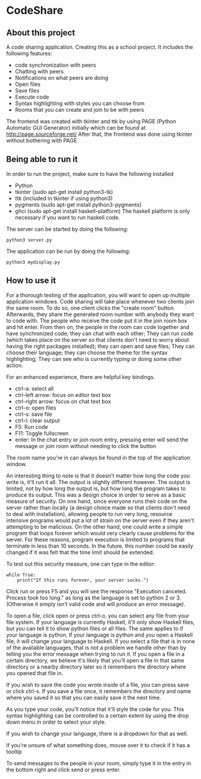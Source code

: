 # CodeShare

## About this project
A code sharing application. Creating this as a school project.
It includes the following features:
* code synchronization with peers
* Chatting with peers
* Notifications on what peers are doing
* Open files
* Save files
* Execute code
* Syntax highlighting with styles you can choose from
* Rooms that you can create and join to be with peers

The frontend was created with tkinter and ttk by using PAGE (Python Automatic GUI Generator) initially which can be found at http://page.sourceforge.net/
After that, the frontend was done using tkinter without bothering with PAGE

## Being able to run it
In order to run the project, make sure to have the following installed
* Python
* tkinter (sudo apt-get install python3-tk)
* ttk (included in tkinter if using python3)
* pygments (sudo apt-get install python3-pygments)
* ghci (sudo apt-get install haskell-platform)
The haskell platform is only necessary if you want to run haskell code.



The server can be started by doing the following:
```
python3 server.py
```
The application can be run by doing the following:
```
python3 mydisplay.py
```

## How to use it

For a thorough testing of the application, you will want to open up multiple application windows.
Code sharing will take place whenever two clients join the same room.
To do so, one client clicks the "create room" button. Afterwards, they share the generated room number with anybody they want to code with. The people who receive the code put it in the join room box and hit enter.
From then on, the people in the room can code together and have synchronized code; they can chat with each other; They can run code (which takes place on the server so that clients don't need to worry about having the right packages installed); they can open and save files; They can choose their language; they can choose the theme for the syntax highlighting; They can see who is currently typing or doing some other action.

For an enhanced experience, there are helpful key bindings.
* ctrl-a: select all
* ctrl-left arrow: focus on editor text box
* ctrl-right arrow: focus on chat text box
* ctrl-o: open files
* ctrl-s: save file
* ctrl-l: clear output
* F5: Run code
* F11: Toggle fullscreen
* enter: In the chat entry or join room entry, pressing enter will send the message or join room without needing to click the button

The room name you're in can always be found in the top of the application window.

An interesting thing to note is that it doesn't matter how long the code you write is, it'll run it all. The output is slightly different however. The output is limited, not by how long the output is, but how long the program takes to produce its output. This was a design choice in order to serve as a basic measure of security. On one hand, since everyone runs their code on the server rather than locally (a design choice made so that clients don't need to deal with installation), allowing people to run very long, resource intensive programs would put a lot of strain on the server even if they aren't attempting to be malicious. On the other hand, one could write a simple program that loops forever which would very clearly cause problems for the server. For these reasons, program execution is limited to programs that terminate in less than 10 seconds. In the future, this number could be easily changed if it was felt that the time limit should be extended.

To test out this security measure, one can type in the editor:
```
while True:
    print("If this runs forever, your server sucks.")
```
Click run or press F5 and you will see the response "Execution canceled. Process took too long." as long as the language is set to python 2 or 3. (Otherwise it simply isn't valid code and will produce an error message).


To open a file, click open or press ctrl-o, you can select any file from your file system.
If your language is currently Haskell, it'll only show Haskell files, but you can tell it to show python files or all files. The same applies to if your language is python.
If your language is python and you open a Haskell file, it will change your language to Haskell.
If you select a file that is in none of the available languages, that is not a problem we handle other than by telling you the error message when trying to run it.
If you open a file in a certain directory, we believe it's likely that you'll open a file in that same directory or a nearby directory later so it remembers the directory where you opened that file in.

If you wish to save the code you wrote inside of a file, you can press save or click ctrl-s.
If you save a file once, it remembers the directory and name where you saved it so that you can easily save it the next time.

As you type your code, you'll notice that it'll style the code for you. This syntax highlighting can be controlled to a certain extent by using the drop down menu in order to select your style.

If you wish to change your language, there is a dropdown for that as well.

If you're unsure of what something does, mouse over it to check if it has a tooltip

To send messages to the people in your room, simply type it in the entry in the bottom right and click send or press enter.
